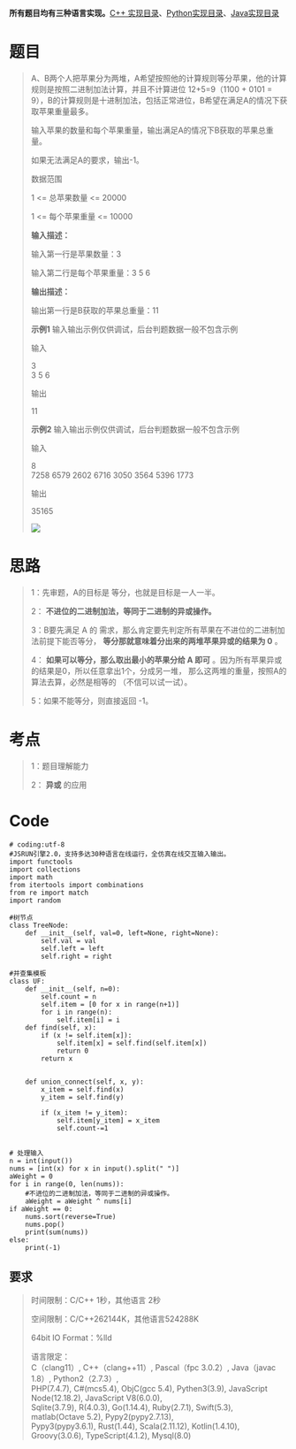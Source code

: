 **所有题目均有三种语言实现。**[C++
实现目录](https://blog.csdn.net/misayaaaaa/category_12036814.html "C++
实现目录")、[Python实现目录](https://blog.csdn.net/misayaaaaa/category_12111005.html
"Python实现目录")、[Java实现目录](https://blog.csdn.net/misayaaaaa/category_12111006.html
"Java实现目录")

# 题目

> A、B两个人把苹果分为两堆，A希望按照他的计算规则等分苹果，他的计算规则是按照二进制加法计算，并且不计算进位 12+5=9（1100 + 0101 =
> 9），B的计算规则是十进制加法，包括正常进位，B希望在满足A的情况下获取苹果重量最多。
>
> 输入苹果的数量和每个苹果重量，输出满足A的情况下B获取的苹果总重量。
>
> 如果无法满足A的要求，输出-1。
>
> 数据范围
>
> 1 <= 总苹果数量 <= 20000
>
> 1 <= 每个苹果重量 <= 10000
>
> **输入描述：**
>
> 输入第一行是苹果数量：3
>
> 输入第二行是每个苹果重量：3 5 6
>
> **输出描述：**
>
> 输出第一行是B获取的苹果总重量：11
>
> **示例1** 输入输出示例仅供调试，后台判题数据一般不包含示例
>
> 输入
>
> 3  
>  3 5 6
>
> 输出
>
> 11
>
> **示例2** 输入输出示例仅供调试，后台判题数据一般不包含示例
>
> 输入
>
> 8  
>  7258 6579 2602 6716 3050 3564 5396 1773
>
> 输出
>
> 35165
>
> ![](https://img-blog.csdnimg.cn/80080b71730848bdb701e743c973fef2.webp)

# 思路

> 1：先审题，A的目标是 等分，也就是目标是一人一半。
>
> 2： **不进位的二进制加法，等同于二进制的异或操作。**
>
> 3：B要先满足 A 的 需求，那么肯定要先判定所有苹果在不进位的二进制加法前提下能否等分， **等分那就意味着分出来的两堆苹果异或的结果为 0** 。
>
> 4： **如果可以等分，那么取出最小的苹果分给 A 即可** 。因为所有苹果异或的结果是0，所以任意拿出1个，分成另一堆，
> 那么这两堆的重量，按照A的算法去算，必然是相等的 （不信可以试一试）。
>
> 5：如果不能等分，则直接返回 -1。

# 考点

> 1：题目理解能力
>
> 2： **异或** 的应用

# Code

    
    
    # coding:utf-8
    #JSRUN引擎2.0，支持多达30种语言在线运行，全仿真在线交互输入输出。 
    import functools
    import collections
    import math
    from itertools import combinations
    from re import match
    import random
     
    #树节点
    class TreeNode:
        def __init__(self, val=0, left=None, right=None):
            self.val = val
            self.left = left
            self.right = right
     
    #并查集模板
    class UF:
        def __init__(self, n=0):
            self.count = n
            self.item = [0 for x in range(n+1)]
            for i in range(n):
                self.item[i] = i
        def find(self, x):
            if (x != self.item[x]):
                self.item[x] = self.find(self.item[x])
                return 0
            return x
        
     
        def union_connect(self, x, y):
            x_item = self.find(x)
            y_item = self.find(y)
        
            if (x_item != y_item):
                self.item[y_item] = x_item
                self.count-=1
    
    
    # 处理输入
    n = int(input())
    nums = [int(x) for x in input().split(" ")]
    aWeight = 0
    for i in range(0, len(nums)):
        #不进位的二进制加法，等同于二进制的异或操作。
        aWeight = aWeight ^ nums[i]
    if aWeight == 0:
        nums.sort(reverse=True)
        nums.pop()   
        print(sum(nums))
    else:
        print(-1)
    
        
    
        
    
    

## 要求

> 时间限制：C/C++ 1秒，其他语言 2秒
>
> 空间限制：C/C++262144K，其他语言524288K
>
> 64bit IO Format：%lld
>
> 语言限定：  
>  C（clang11）, C++（clang++11）, Pascal（fpc 3.0.2）, Java（javac 1.8）,
> Python2（2.7.3）,  
>  PHP(7.4.7), C#(mcs5.4), ObjC(gcc 5.4), Pythen3(3.9), JavaScript
> Node(12.18.2), JavaScript V8(6.0.0),  
>  Sqlite(3.7.9), R(4.0.3), Go(1.14.4), Ruby(2.7.1), Swift(5.3), matlab(Octave
> 5.2), Pypy2(pypy2.7.13),  
>  Pypy3(pypy3.6.1), Rust(1.44), Scala(2.11.12), Kotlin(1.4.10),
> Groovy(3.0.6), TypeScript(4.1.2), Mysql(8.0)

